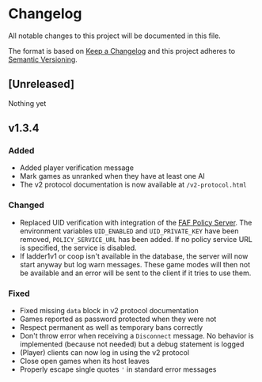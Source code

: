 # Changelog
All notable changes to this project will be documented in this file.

The format is based on [Keep a Changelog](http://keepachangelog.com/en/1.0.0/)
and this project adheres to [Semantic Versioning](http://semver.org/spec/v2.0.0.html).

## [Unreleased]

Nothing yet

## v1.3.4
### Added
- Added player verification message
- Mark games as unranked when they have at least one AI
- The v2 protocol documentation is now available at `/v2-protocol.html`

### Changed
- Replaced UID verification with integration of the [FAF Policy Server](https://github.com/FAForever/faf-policy-server).
The environment variables `UID_ENABLED` and `UID_PRIVATE_KEY` have been removed, `POLICY_SERVICE_URL` has been added.
If no policy service URL is specified, the service is disabled.
- If ladder1v1 or coop isn't available in the database, the server will now start anyway but log warn messages.
These game modes will then not be available and an error will be sent to the client if it tries to use them.

### Fixed
- Fixed missing `data` block in v2 protocol documentation
- Games reported as password protected when they were not
- Respect permanent as well as temporary bans correctly
- Don't throw error when receiving a `Disconnect` message. No behavior is implemented (because not needed) but a debug 
statement is logged
- (Player) clients can now log in using the v2 protocol
- Close open games when its host leaves
- Properly escape single quotes `'` in standard error messages
